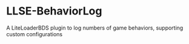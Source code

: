 # LLSE-BehaviorLog
A LiteLoaderBDS plugin to log numbers of  game behaviors, supporting custom configurations
